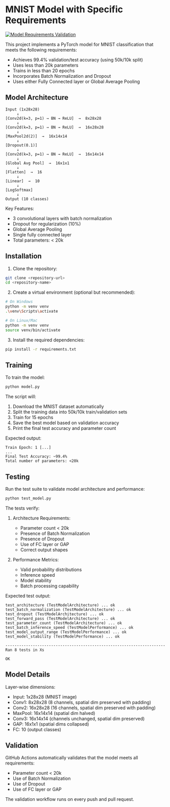 # MNIST Model with Specific Requirements

[![Model Requirements Validation](https://github.com/amhemanth/MNIST_expo/actions/workflows/model_validation.yml/badge.svg)](https://github.com/amhemanth/MNIST_expo/actions/workflows/model_validation.yml)

This project implements a PyTorch model for MNIST classification that meets the following requirements:

- Achieves 99.4% validation/test accuracy (using 50k/10k split)
- Uses less than 20k parameters
- Trains in less than 20 epochs
- Incorporates Batch Normalization and Dropout
- Uses either Fully Connected layer or Global Average Pooling

## Model Architecture

```
Input (1x28x28)
     ↓
[Conv2d(k=3, p=1) → BN → ReLU]  →  8x28x28
     ↓
[Conv2d(k=3, p=1) → BN → ReLU]  →  16x28x28
     ↓
[MaxPool2d(2)]  →  16x14x14
     ↓
[Dropout(0.1)]
     ↓
[Conv2d(k=3, p=1) → BN → ReLU]  →  16x14x14
     ↓
[Global Avg Pool]  →  16x1x1
     ↓
[Flatten]  →  16
     ↓
[Linear]  →  10
     ↓
[LogSoftmax]
     ↓
Output (10 classes)
```

Key Features:
- 3 convolutional layers with batch normalization
- Dropout for regularization (10%)
- Global Average Pooling
- Single fully connected layer
- Total parameters: < 20k

## Installation

1. Clone the repository:
```bash
git clone <repository-url>
cd <repository-name>
```

2. Create a virtual environment (optional but recommended):
```bash
# On Windows
python -m venv venv
.\venv\Scripts\activate

# On Linux/Mac
python -m venv venv
source venv/bin/activate
```

3. Install the required dependencies:
```bash
pip install -r requirements.txt
```

## Training

To train the model:

```bash
python model.py
```

The script will:
1. Download the MNIST dataset automatically
2. Split the training data into 50k/10k train/validation sets
3. Train for 15 epochs
4. Save the best model based on validation accuracy
5. Print the final test accuracy and parameter count

Expected output:
```
Train Epoch: 1 [...]
...
Final Test Accuracy: ~99.4%
Total number of parameters: <20k
```

## Testing

Run the test suite to validate model architecture and performance:

```bash
python test_model.py
```

The tests verify:

1. Architecture Requirements:
   - Parameter count < 20k
   - Presence of Batch Normalization
   - Presence of Dropout
   - Use of FC layer or GAP
   - Correct output shapes

2. Performance Metrics:
   - Valid probability distributions
   - Inference speed
   - Model stability
   - Batch processing capability

Expected test output:
```
test_architecture (TestModelArchitecture) ... ok
test_batch_normalization (TestModelArchitecture) ... ok
test_dropout (TestModelArchitecture) ... ok
test_forward_pass (TestModelArchitecture) ... ok
test_parameter_count (TestModelArchitecture) ... ok
test_batch_inference_speed (TestModelPerformance) ... ok
test_model_output_range (TestModelPerformance) ... ok
test_model_stability (TestModelPerformance) ... ok

----------------------------------------------------------------------
Ran 8 tests in Xs

OK
```

## Model Details

Layer-wise dimensions:
- Input: 1x28x28 (MNIST image)
- Conv1: 8x28x28 (8 channels, spatial dim preserved with padding)
- Conv2: 16x28x28 (16 channels, spatial dim preserved with padding)
- MaxPool: 16x14x14 (spatial dim halved)
- Conv3: 16x14x14 (channels unchanged, spatial dim preserved)
- GAP: 16x1x1 (spatial dims collapsed)
- FC: 10 (output classes)

## Validation

GitHub Actions automatically validates that the model meets all requirements:
- Parameter count < 20k
- Use of Batch Normalization
- Use of Dropout
- Use of FC layer or GAP

The validation workflow runs on every push and pull request. 